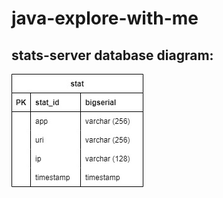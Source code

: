 # java-explore-with-me

## stats-server database diagram:

![database diagram:](statistic\stats-server\src\main\resources\explore-with-me-statistic.jpg)
